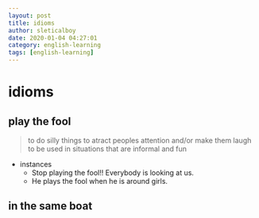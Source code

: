 ```yaml
---
layout: post
title: idioms
author: sleticalboy
date: 2020-01-04 04:27:01
category: english-learning
tags: [english-learning]
---
```


# idioms

## play the fool
> to do silly things to atract peoples attention and/or make them laugh
> to be used in situations that are informal and fun
- instances
	- Stop playing the fool!! Everybody is looking at us.
	- He plays the fool when he is around girls.

## in the same boat
